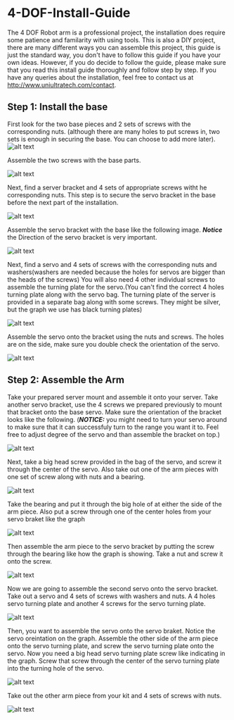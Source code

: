 # 4-DOF-Install-Guide
The 4 DOF Robot arm is a professional project, the installation does require some patience and familarity with using tools. This is also a DIY project, there are many different ways you can assemble this project, this guide is just the standard way, you don't have to follow this guide if you have your own ideas. However, if you do decide to follow the guide, please make sure that you read this install guide thoroughly and follow step by step. If you have any queries about the installation, feel free to contact us at http://www.uniultratech.com/contact.

## Step 1: Install the base
First look for the two base pieces and 2 sets of screws with the corresponding nuts. (although there are many holes to put screws in, two sets is enough in securing the base. You can choose to add more later). 
![alt text](https://user-images.githubusercontent.com/68445659/87828902-d70b8d80-c832-11ea-985c-ae677020e71c.jpg)


Assemble the two screws with the base parts.


![alt text](https://user-images.githubusercontent.com/68445659/87828906-d7a42400-c832-11ea-85e5-f2c067135f3c.jpg)

Next, find a server bracket and 4 sets of appropriate screws witht he corresponding nuts. This step is to secure the servo bracket in the base before the next part of the installation. 

![alt text](https://user-images.githubusercontent.com/68445659/87828910-d83cba80-c832-11ea-842a-64b211d4ba5b.jpg)

Assemble the servo bracket with the base like the following image. ***Notice*** the Direction of the servo bracket is very important. 

![alt text](https://user-images.githubusercontent.com/68445659/87828911-d8d55100-c832-11ea-845a-f26b45de11d6.jpg)

Next, find a servo and 4 sets of screws with the corresponding nuts and washers(washers are needed because the holes for servos are bigger than the heads of the screws) You will also need 4 other individual screws to assemble the turning plate for the servo.(You can't find the correct 4 holes turning plate along with the servo bag. The turning plate of the server is provided in a separate bag along with some screws. They might be silver, but the graph we use has black turning plates)

![alt text](https://user-images.githubusercontent.com/68445659/87828913-d8d55100-c832-11ea-9402-1a4518a844bd.jpg)

Assemble the servo onto the bracket using the nuts and screws. The holes are on the side, make sure you double check the orientation of the servo. 

![alt text](https://user-images.githubusercontent.com/68445659/87828938-e12d8c00-c832-11ea-9ab7-c189bf006dc4.jpg)

## Step 2: Assemble the Arm
Take your prepared server mount and assemble it onto your server. Take another servo bracket, use the 4 screws we prepared previously to mount that bracket onto the base servo. Make sure the orientation of the bracket looks like the following. (***NOTICE:*** you might need to turn your servo around to make sure that it can successfuly turn to the range you want it to. Feel free to adjust degree of the servo and than assemble the bracket on top.)

![alt text](https://user-images.githubusercontent.com/68445659/87834726-fa890500-c83f-11ea-9d5e-8935e4d12d91.jpg)

Next, take a big head screw provided in the bag of the servo, and screw it through the center of the servo. Also take out one of the arm pieces with one set of screw along with nuts and a bearing. 

![alt text](https://user-images.githubusercontent.com/68445659/87834727-fa890500-c83f-11ea-96f7-5087fc473576.jpg)

Take the bearing and put it through the big hole of at either the side of the arm piece. Also put a screw through one of the center holes from your servo braket like the graph

![alt text](https://user-images.githubusercontent.com/68445659/87834729-fb219b80-c83f-11ea-9593-37b72c5f60dc.jpg)

Then assemble the arm piece to the servo bracket by putting the screw through the bearing like how the graph is showing. Take a nut and screw it onto the screw. 

![alt text](https://user-images.githubusercontent.com/68445659/87834732-fb219b80-c83f-11ea-87f6-335f6a38c6d4.jpg)

Now we are going to assemble the second servo onto the servo bracket. Take out a servo and 4 sets of screws with washers and nuts. A 4 holes servo turning plate and another 4 screws for the servo turning plate. 

![alt text](https://user-images.githubusercontent.com/68445659/87834733-fb219b80-c83f-11ea-98e9-81adb5ac6290.jpg)

Then, you want to assemble the servo onto the servo braket. Notice the servo oreintation on the graph. Assemble the other side of the arm piece onto the servo turning plate, and screw the servo turning plate onto the servo. Now you need a big head servo turning plate screw like indicating in the graph. Screw that screw through the center of the servo turning plate into the turning hole of the servo. 

![alt text](https://user-images.githubusercontent.com/68445659/87834734-fbba3200-c83f-11ea-8fe9-e0dc3d11e598.jpg)

Take out the other arm piece from your kit and 4 sets of screws with nuts. 

![alt text](https://user-images.githubusercontent.com/68445659/87834736-fbba3200-c83f-11ea-964e-23e10db84a5e.jpg)



